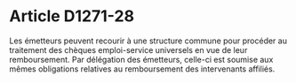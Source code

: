 # Article D1271-28

  
Les émetteurs peuvent recourir à une structure commune pour procéder au traitement des chèques emploi-service universels en vue de leur remboursement. Par délégation des émetteurs, celle-ci est soumise aux mêmes obligations relatives au remboursement des intervenants affiliés.